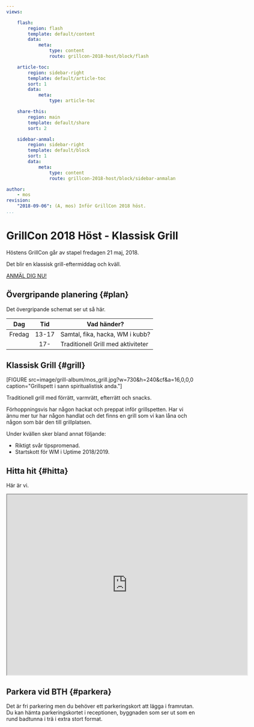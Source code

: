 ```yaml
---
views:

    flash:
        region: flash
        template: default/content
        data:
            meta:
                type: content
                route: grillcon-2018-host/block/flash

    article-toc:
        region: sidebar-right
        template: default/article-toc
        sort: 1
        data:
            meta:
                type: article-toc

    share-this:
        region: main
        template: default/share
        sort: 2

    sidebar-anmal:
        region: sidebar-right
        template: default/block
        sort: 1
        data:
            meta:
                type: content
                route: grillcon-2018-host/block/sidebar-anmalan

author:
    - mos
revision:
    "2018-09-06": (A, mos) Inför GrillCon 2018 höst.
...
```

GrillCon 2018 Höst - Klassisk Grill
===============================

Höstens GrillCon går av stapel fredagen 21 maj, 2018.

Det blir en klassisk grill-eftermiddag och kväll.

[ANMÄL DIG NU!](https://goo.gl/f7SQdv)



Övergripande planering {#plan}
--------------------------------

Det övergripande schemat ser ut så här.

| Dag          | Tid   | Vad händer?                        |
|--------------|:-----:|------------------------------------|
| Fredag       | 13-17 | Samtal, fika, hacka, WM i kubb? |
|              | 17-   | Traditionell Grill med aktiviteter |



Klassisk Grill {#grill}
--------------------------------

[FIGURE src=image/grill-album/mos_grill.jpg?w=730&h=240&cf&a=16,0,0,0 caption="Grillspett i sann spiritualistisk anda."]

Traditionell grill med förrätt, varmrätt, efterrätt och snacks.

<!--
Kårpuben har extra öppet 15-17 inför grillen. Externa gäster måste finnas anmälda på en gästlista.
-->

Förhoppningsvis har någon hackat och preppat inför grillspetten. Har vi ännu mer tur har någon handlat och det finns en grill som vi kan låna och någon som bär den till grillplatsen.

Under kvällen sker bland annat följande:

* Riktigt svår tipspromenad.
* Startskott för WM i Uptime 2018/2019.

<!--
Kåren har extra öppet i puben till klockan 23 i anslutning till grillen. 
-->



Hitta hit {#hitta}
--------------------------------

Här är vi.

<iframe src="https://www.google.com/maps/d/u/0/embed?mid=1UNmeJUpCMmbFy7dAFLzOwzwfFps" width="640" height="480"></iframe>



Parkera vid BTH {#parkera}
--------------------------------

Det är fri parkering men du behöver ett parkeringskort att lägga i framrutan. Du kan hämta parkeringskortet i receptionen, byggnaden som ser ut som en rund badtunna i trä i extra stort format.
